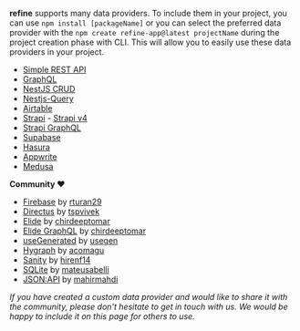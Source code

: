 **refine** supports many data providers. To include them in your project, you can use `npm install [packageName]` or you can select the preferred data provider with the `npm create refine-app@latest projectName` during the project creation phase with CLI. This will allow you to easily use these data providers in your project.

- [Simple REST API](/docs/packages/data-providers/simple-rest)
- [GraphQL](/docs/packages/data-providers/graphql)
- [NestJS CRUD](/docs/packages/data-providers/nestjsx-crud)
- [Nestjs-Query](/docs/packages/data-providers/nestjs-query)
- [Airtable](/docs/packages/data-providers/airtable)
- [Strapi](https://github.com/refinedev/refine/tree/master/packages/strapi) - [Strapi v4](/docs/packages/data-providers/strapi-v4)
- [Strapi GraphQL](https://github.com/refinedev/refine/tree/master/packages/strapi-graphql)
- [Supabase](/docs/packages/data-providers/supabase)
- [Hasura](/docs/packages/data-providers/hasura)
- [Appwrite](/docs/packages/data-providers/appwrite)
- [Medusa](https://github.com/refinedev/refine/tree/master/packages/medusa)

**Community ❤️**

- [Firebase](https://github.com/resulturan/refine-firebase) by [rturan29](https://github.com/resulturan)
- [Directus](https://github.com/tspvivek/refine-directus) by [tspvivek](https://github.com/tspvivek)
- [Elide](https://github.com/chirdeeptomar/refine-elide-rest) by [chirdeeptomar](https://github.com/chirdeeptomar)
- [Elide GraphQL](https://github.com/chirdeeptomar/refine-elide-graphql) by [chirdeeptomar](https://github.com/chirdeeptomar)
- [useGenerated](https://github.com/usegen/refine-use-generated) by [usegen](https://github.com/usegen)
- [Hygraph](https://hygraph.com/) by [acomagu](https://github.com/acomagu/refine-hygraph)
- [Sanity](https://www.sanity.io) by [hirenf14](https://github.com/hirenf14/refine-sanity)
- [SQLite](https://www.sqlite.org/index.html) by [mateusabelli](https://github.com/mateusabelli/refine-sqlite)
- [JSON:API](https://jsonapi.org/) by [mahirmahdi](https://github.com/MahirMahdi/refine-jsonapi)

_If you have created a custom data provider and would like to share it with the community, please don't hesitate to get in touch with us. We would be happy to include it on this page for others to use._
